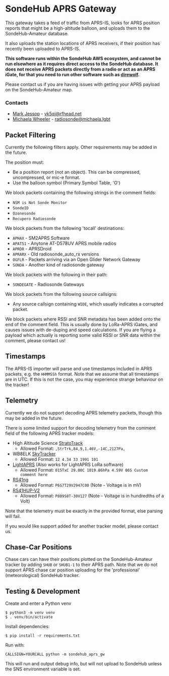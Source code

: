 # SondeHub APRS Gateway

This gateway takes a feed of traffic from APRS-IS, looks for APRS position reports that might be a high-altitude balloon, and uploads them to the SondeHub-Amateur database.

It also uploads the station locations of APRS receivers, if their position has recently been uploaded to APRS-IS.

**This software runs within the SondeHub AWS ecosystem, and cannot be run elsewhere as it requires direct access to the SondeHub database. It does not receive APRS packets directly from a radio or act as an APRS iGate, for that you need to run other software such as [direwolf](https://github.com/wb2osz/direwolf).** 

Please contact us if you are having issues with getting your APRS payload on the SondeHub-Amateur map. 

### Contacts
* [Mark Jessop](https://github.com/darksidelemm) - vk5qi@rfhead.net
* [Michaela Wheeler](https://github.com/TheSkorm) - radiosonde@michaela.lgbt

## Packet Filtering
Currently the following filters apply. Other requirements may be added in the future.

The position must:
 - Be a position report (not an object). This can be compressed, uncompressed, or mic-e format.
 - Use the balloon symbol (Primary Symbol Table, 'O')

We block packets containing the following strings in the comment fields:
 - `NSM is Not Sonde Monitor`
 - `SondeID`
 - `Ozonesonde`
 - `Recupero Radiosonde`

We block packets from the following 'tocall' destinations:
 - `APHAX` - SM2APRS Software
 - `APAT51` - Anytone AT-D578UV APRS mobile radios
 - `APRDR` - APRSDroid
 - `APRARX` - Old radiosonde_auto_rx versions
 - `OGFLR` - Packets arriving via an Open Glider Network Gateway
 - `SONDA` - Another kind of radiosonde gateway

We block packets with the following in their path:
 - `SONDEGATE` - Radiosonde Gateways

We block packets from the following source callsigns:
 - Any source callsign containing `WIDE`, which usually indicates a corrupted packet.

We block packets where RSSI and SNR metadata has been added onto the end of the comment field. This is usually done by LoRa-APRS iGates, and causes issues with de-duping and speed calculations. If you are flying a payload which actually is reporting some valid RSSI or SNR data within the comment, please contact us!

## Timestamps
The APRS-IS importer will parse and use timestamps included in APRS packets, e.g. the `HHMMSSh` format. Note that we assume that all timestamps are in UTC. If this is not the case, you may experience strange behaviour on the tracker!

## Telemetry
Currently we do not support decoding APRS telemetry packets, though this may be added in the future.

There is some limited support for decoding telemetry from the comment field of the following APRS tracker models:
- High Altitude Science [StratoTrack](https://www.highaltitudescience.com/products/stratotrack-aprs-transmitter)
  - Allowed Format: `,StrTrk,84,9,1.46V,-14C,2127Pa,`
- WB8ELK [SkyTracker](https://gmigliarini.wixsite.com/wb8elk)
  - Allowed Format: `12 4.34 33 1991 101`
- [LightAPRS](https://github.com/lightaprs/LightAPRS-W-1.0) (Also works for LightAPRS LoRa software)
  - Allowed Format: `015TxC 29.00C 1019.86hPa 4.59V 06S Custom comment here`
- [RS41ng](https://github.com/mikaelnousiainen/RS41ng/)
  - Allowed Format: `P6S7T29V2947C00`    (Note - Voltage is in mV)
- [RS41HUP-V2](https://github.com/whallmann/RS41HUP_V2)
  - Allowed Format: `P809S8T-30V127`     (Note - Voltage is in hundredths of a Volt)

Note that the telemetry must be exactly in the provided format, else parsing will fail.

If you would like support added for another tracker model, please contact us.

## Chase-Car Positions
Chase cars can have their positions plotted on the SondeHub-Amateur tracker by adding `SHUB` or `SHUB1-1` to their APRS path. Note that we do not support APRS chase car position uploading for the 'professional' (meteorological) SondeHub tracker.

## Testing & Development

Create and enter a Python venv
```
$ python3 -m venv venv
$ . venv/bin/activate
```

Install dependencies:
```
$ pip install -r requirements.txt
```

Run with:
```
CALLSIGN=YOURCALL python -m sondehub_aprs_gw
```

This will run and output debug info, but will not upload to SondeHub unless the SNS environment variable is set.
